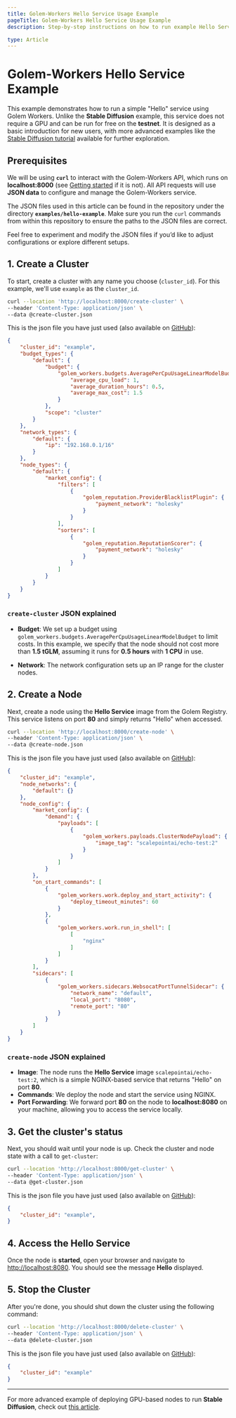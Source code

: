 ```yaml
---
title: Golem-Workers Hello Service Usage Example
pageTitle: Golem-Workers Hello Service Usage Example
description: Step-by-step instructions on how to run example Hello Service with Golem-Workers

type: Article
---
```


# Golem-Workers Hello Service Example

This example demonstrates how to run a simple "Hello" service using Golem Workers. 
Unlike the **Stable Diffusion** example, this service does not require a GPU and can be run for free on the **testnet**. 
It is designed as a basic introduction for new users, with more advanced examples like 
the [Stable Diffusion tutorial](/docs/creators/golem-workers/sd-example) available for further exploration.

## Prerequisites

We will be using **`curl`** to interact with the Golem-Workers API, which runs on **localhost:8000** 
(see [Getting started](/docs/creators/golem-workers/getting-started) if it is not).
All API requests will use **JSON data** to configure and manage the Golem-Workers service.

The JSON files used in this article can be found in the repository under the directory **`examples/hello-example`**. 
Make sure you run the `curl` commands from within this repository to ensure the paths to the JSON files are correct.

Feel free to experiment and modify the JSON files if you’d like to adjust configurations or explore different setups.

## 1. Create a Cluster

To start, create a cluster with any name you choose (`cluster_id`). For this example, we'll use `example` as the `cluster_id`.

```bash
curl --location 'http://localhost:8000/create-cluster' \
--header 'Content-Type: application/json' \
--data @create-cluster.json 
```

This is the json file you have just used (also available on 
[GitHub](https://github.com/golemfactory/golem-workers/raw/main/examples/hello-example/create-cluster.json)):
```json
{
    "cluster_id": "example",
    "budget_types": {
        "default": {
            "budget": {
                "golem_workers.budgets.AveragePerCpuUsageLinearModelBudget": {
                    "average_cpu_load": 1,
                    "average_duration_hours": 0.5,
                    "average_max_cost": 1.5
                }
            },
            "scope": "cluster"
        }
    },
    "network_types": {
        "default": {
            "ip": "192.168.0.1/16"
        }
    },
    "node_types": {
        "default": {
            "market_config": {
                "filters": [
                    {
                        "golem_reputation.ProviderBlacklistPlugin": {
                            "payment_network": "holesky"
                        }
                    }
                ],
                "sorters": [
                    {
                        "golem_reputation.ReputationScorer": {
                            "payment_network": "holesky"
                        }
                    }
                ]
            }
        }
    }
}
```

### `create-cluster` JSON explained

- **Budget**: We set up a budget using `golem_workers.budgets.AveragePerCpuUsageLinearModelBudget` to limit costs.
In this example, we specify that the node should not cost more than **1.5 tGLM**,
assuming it runs for **0.5 hours** with **1 CPU** in use.

- **Network**: The network configuration sets up an IP range for the cluster nodes.

## 2. Create a Node

Next, create a node using the **Hello Service** image from the Golem Registry. 
This service listens on port **80** and simply returns "Hello" when accessed.

```bash
curl --location 'http://localhost:8000/create-node' \
--header 'Content-Type: application/json' \
--data @create-node.json
```

This is the json file you have just used (also available on 
[GitHub](https://github.com/golemfactory/golem-workers/raw/main/examples/hello-example/create-node.json)):
```json
{
    "cluster_id": "example",
    "node_networks": {
        "default": {}
    },
    "node_config": {
        "market_config": {
            "demand": {
                "payloads": [
                    {
                        "golem_workers.payloads.ClusterNodePayload": {
                            "image_tag": "scalepointai/echo-test:2"
                        }
                    }
                ]
            }
        },
        "on_start_commands": [
            {
                "golem_workers.work.deploy_and_start_activity": {
                    "deploy_timeout_minutes": 60
                }
            },
            {
                "golem_workers.work.run_in_shell": [
                    [
                        "nginx"
                    ]
                ]
            }
        ],
        "sidecars": [
            {
                "golem_workers.sidecars.WebsocatPortTunnelSidecar": {
                    "network_name": "default",
                    "local_port": "8080",
                    "remote_port": "80"
                }
            }
        ]
    }
}
```

### `create-node` JSON explained

- **Image**: The node runs the **Hello Service** image `scalepointai/echo-test:2`,
which is a simple NGINX-based service that returns "Hello" on port **80**.
- **Commands**: We deploy the node and start the service using NGINX.
- **Port Forwarding**: We forward port **80** on the node to **localhost:8080** on your machine,
allowing you to access the service locally.

## 3. Get the cluster's status

Next, you should wait until your node is up.
Check the cluster and node state with a call to `get-cluster`:

```bash
curl --location 'http://localhost:8000/get-cluster' \
--header 'Content-Type: application/json' \
--data @get-cluster.json
```

This is the json file you have just used (also available on 
[GitHub](https://github.com/golemfactory/golem-workers/raw/main/examples/hello-example/get-cluster.json)):
```json
{
    "cluster_id": "example",
}
```

## 4. Access the Hello Service

Once the node is **started**, open your browser and navigate to [http://localhost:8080](http://localhost:8080).
You should see the message **Hello** displayed.

## 5. Stop the Cluster

After you're done, you should shut down the cluster using the following command:

```bash
curl --location 'http://localhost:8000/delete-cluster' \
--header 'Content-Type: application/json' \
--data @delete-cluster.json
```

This is the json file you have just used (also available on 
[GitHub](https://github.com/golemfactory/golem-workers/raw/main/examples/hello-example/delete-cluster.json)):
```json
{
    "cluster_id": "example"
}
```

---

For more advanced example of deploying GPU-based nodes to run **Stable Diffusion**, 
check out [this article](/docs/creators/golem-workers/sd-example).
